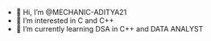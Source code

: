 - 👋 Hi, I’m @MECHANIC-ADITYA21
- 👀 I’m interested in C and C++
- 🌱 I’m currently learning DSA in C++ and DATA ANALYST


<!---
MECHANIC-ADITYA21/MECHANIC-ADITYA21 is a ✨ special ✨ repository because its `README.md` (this file) appears on your GitHub profile.
You can click the Preview link to take a look at your changes.
--->
